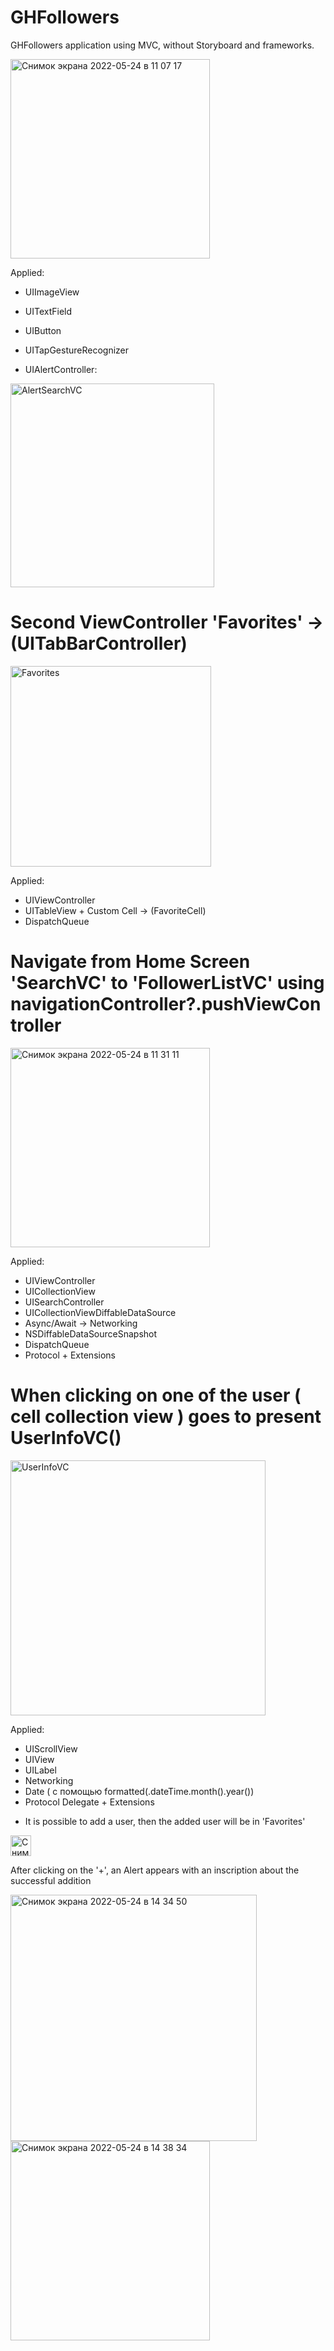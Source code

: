 # GHFollowers

GHFollowers application using MVC, without Storyboard and frameworks.


<img width="319" alt="Снимок экрана 2022-05-24 в 11 07 17" src="https://user-images.githubusercontent.com/105271727/169981868-7cb19e72-edf1-43fa-add3-d0a4aee50467.png">

Applied: 

- UIImageView
- UITextField
- UIButton
- UITapGestureRecognizer


- UIAlertController:
<img width="326" alt="AlertSearchVC" src="https://user-images.githubusercontent.com/105271727/169984978-2dd40d3d-ec0a-4f28-983c-b06dbd376fec.png">

# Second ViewController 'Favorites' -> (UITabBarController)
<img width="321" alt="Favorites" src="https://user-images.githubusercontent.com/105271727/169985757-c2b0cc40-9670-4d12-b373-e60eadbd6240.png">

Applied: 

- UIViewController
- UITableView + Custom Cell -> (FavoriteCell)
- DispatchQueue

# Navigate from Home Screen 'SearchVC' to 'FollowerListVC' using navigationController?.pushViewController
<img width="319" alt="Снимок экрана 2022-05-24 в 11 31 11" src="https://user-images.githubusercontent.com/105271727/169987113-c530e0a3-c132-44dd-afb8-e1fc5ab8ec44.png">

Applied: 

- UIViewController
- UICollectionView
- UISearchController
- UICollectionViewDiffableDataSource
- Async/Await -> Networking
- NSDiffableDataSourceSnapshot
- DispatchQueue
- Protocol + Extensions




# When clicking on one of the user ( cell collection view ) goes to present UserInfoVC()
<img width="408" alt="UserInfoVC" src="https://user-images.githubusercontent.com/105271727/170019618-b0a7f4a5-e9c1-4384-89ee-17681194b6ff.png">

Applied: 

- UIScrollView
- UIView
- UILabel
- Networking 
- Date ( с помощью formatted(.dateTime.month().year())
- Protocol Delegate + Extensions

+ It is possible to add a user, then the added user will be in 'Favorites'
<img width="33" alt="Снимок экрана 2022-05-24 в 14 33 47" src="https://user-images.githubusercontent.com/105271727/170025350-d3030817-4cb0-4c82-9784-ff05c24588ee.png">

After clicking on the '+', an Alert appears with an inscription about the successful addition

<img width="394" alt="Снимок экрана 2022-05-24 в 14 34 50" src="https://user-images.githubusercontent.com/105271727/170025583-17966399-c7b6-4e11-a069-4bd2d084eefc.png">


<img width="319" alt="Снимок экрана 2022-05-24 в 14 38 34" src="https://user-images.githubusercontent.com/105271727/170026314-bf38c00c-8624-4bc2-b938-899a1a70e9d8.png">



